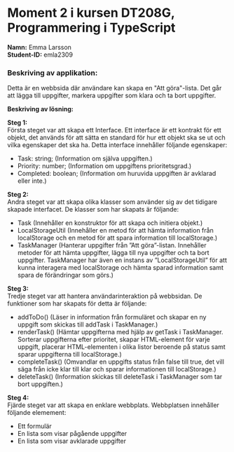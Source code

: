 # Moment 2 i kursen DT208G, Programmering i TypeScript
**Namn:** Emma Larsson\
**Student-ID:** emla2309

### Beskriving av applikation:

Detta är en webbsida där användare kan skapa en "Att göra"-lista. Det går att lägga till uppgifter, markera uppgifter som klara och ta bort uppgifter.

**Beskriving av lösning:**

**Steg 1:**\
Första steget var att skapa ett Interface. Ett interface är ett kontrakt för ett objekt, det används för att sätta en standard för hur ett objekt ska se ut och vilka egenskaper det ska ha. Detta interface innehåller följande egenskaper:
* Task: string; (Information om själva uppgiften.)
* Priority: number; (Information om uppgiftens prioritetsgrad.)
* Completed: boolean; (Information om huruvida uppgiften är avklarad eller inte.)

**Steg 2:**\
Andra steget var att skapa olika klasser som använder sig av det tidigare skapade interfacet. De klasser som har skapats är följande:
* Task (Innehåller en konstruktor för att skapa och initiera objekt.)
* LocalStorageUtil (Innehåller en metod för att hämta information från localStorage och en metod för att spara information till localStorage.)
* TaskManager (Hanterar uppgifter från ”Att göra”-listan. Innehåller metoder för att hämta uppgifter, lägga till nya uppgifter och ta bort uppgifter. TaskManager har även en instans av ”LocalStorageUtil” för att kunna interagera med localStorage och hämta sparad information samt spara de förändringar som görs.)

**Steg 3:**\
Tredje steget var att hantera användarinteraktion på webbsidan. De funktioner som har skapats för detta är följande:
* addToDo() (Läser in information från formuläret och skapar en ny uppgift som skickas till addTask i TaskManager.)
* renderTask() (Hämtar uppgifterna med hjälp av getTask i TaskManager. Sorterar uppgifterna efter prioritet, skapar HTML-element för varje uppgift, placerar HTML-elementen i olika listor beroende på status samt sparar uppgifterna till localStorage.)
* completeTask() (Omvandlar en uppgifts status från false till true, det vill säga från icke klar till klar och sparar informationen till localStorage.)
* deleteTask() (Information skickas till deleteTask i TaskManager som tar bort uppgiften.)

**Steg 4:**\
Fjärde steget var att skapa en enklare webbplats. Webbplatsen innehåller följande elemement:

* Ett formulär
* En lista som visar pågående uppgifter
* En lista som visar avklarade uppgifter
